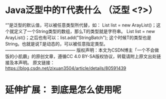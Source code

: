 # Java泛型中的T代表什么 （泛型 <?>）



“<T>”是泛型的默认值，可以被任意类型所代替，如：
List<String>   list = new ArayList<String>()；这个就定义了一个String类型的数组，那么T的类型就是字符串。
List<T>   list = new ArayList<T>()；之后也有可以：list.add("StringBatch");
这个时候T的类型也是String。也就是说T是动态的，可以被任意指定类型。 
————————————————
版权声明：本文为CSDN博主「一个不会做饭的小肌霸」的原创文章，遵循CC 4.0 BY-SA版权协议，转载请附上原文出处链接及本声明。
原文链接：https://blog.csdn.net/zixuan3504/article/details/80591439

# **延伸扩展：<T> 到底是怎么使用呢**